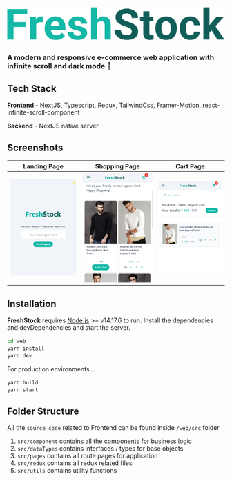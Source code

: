 # ![alt logo](https://github.com/absharma9796/fresh-stock/blob/master/web/public/fslogo.svg)

### A modern and responsive e-commerce web application with infinite scroll and dark mode 🚀

## Tech Stack
**Frontend** - NextJS, Typescript, Redux, TailwindCss, Framer-Motion, react-infinite-scroll-component

**Backend** - NextJS native server

## Screenshots

Landing Page             |  Shopping Page               | Cart Page
:-------------------------:|:-------------------------:|:-------------------------:
![](https://github.com/absharma9796/fresh-stock/blob/master/web/public/landing.png)  |  ![](https://github.com/absharma9796/fresh-stock/blob/master/web/public/shop.png) | ![](https://github.com/absharma9796/fresh-stock/blob/master/web/public/cart.png)

## Installation

**FreshStock** requires [Node.js](https://nodejs.org/)  >= v14.17.6 to run.
Install the dependencies and devDependencies and start the server.

```sh
cd web
yarn install
yarn dev
```

For production environments...

```sh
yarn build
yarn start
```

## Folder Structure

All the `source code` related to Frontend can be found inside
`/web/src` folder

1. `src/component` contains all the components for business logic
2. `src/dataTypes` contains interfaces / types for base objects
3. `src/pages` contains all route pages for application
4. `src/redux` contains all redux related files
5. `src/utils` contains utility functions

